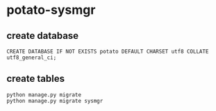 # potato-sysmgr
## create database
```
CREATE DATABASE IF NOT EXISTS potato DEFAULT CHARSET utf8 COLLATE utf8_general_ci;
```
## create tables
```
python manage.py migrate
python manage.py migrate sysmgr
```

